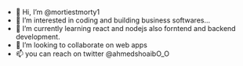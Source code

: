 - 👋 Hi, I’m @mortiestmorty1
- 👀 I’m interested in coding and building business softwares...
- 🌱 I’m currently learning react and nodejs also forntend and backend development.
- 💞️ I’m looking to collaborate on web apps
- 📫 you can reach on twitter @ahmedshoaibO_O

<!---
mortiestmorty1/mortiestmorty1 is a ✨ special ✨ repository because its `README.md` (this file) appears on your GitHub profile.
You can click the Preview link to take a look at your changes.
--->
